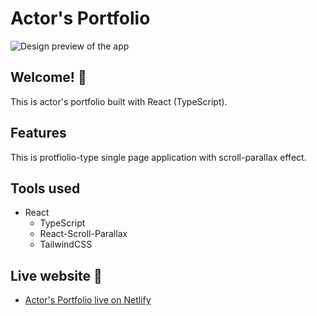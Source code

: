 # Actor's Portfolio

![Design preview of the app](./preview.png)

## Welcome! 👋

This is actor's portfolio built with React (TypeScript). 

## Features

This is protfiolio-type single page application with scroll-parallax effect. 

## Tools used

- React
  - TypeScript
  - React-Scroll-Parallax
  - TailwindCSS


## Live website :tada:

- [Actor's Portfolio live on Netlify](https://grzegorzborowski.com/)
